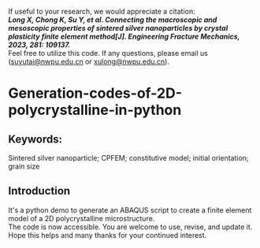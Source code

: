 If useful to your research, we would appreciate a citation:<br>
***Long X, Chong K, Su Y, et al. Connecting the macroscopic and mesoscopic properties of sintered silver nanoparticles by crystal plasticity finite element method[J]. Engineering Fracture Mechanics, 2023, 281: 109137.***<br>
Feel free to utilize this code. If any questions, please email us (suyutai@nwpu.edu.cn or xulong@nwpu.edu.cn). <br>

# Generation-codes-of-2D-polycrystalline-in-python
## Keywords: 
Sintered silver nanoparticle; CPFEM; constitutive model; initial orientation; grain size
## Introduction
It's a python demo to generate an ABAQUS script to create a finite element model of a 2D polycrystalline microstructure. <br>
The code is now accessible. You are welcome to use, revise, and update it.<br>
Hope this helps and many thanks for your continued interest.<br>
